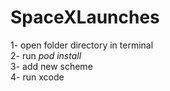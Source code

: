 # SpaceXLaunches
1- open folder directory in terminal <br />
2- run _pod install_ <br />
3- add new scheme <br />
4- run xcode
